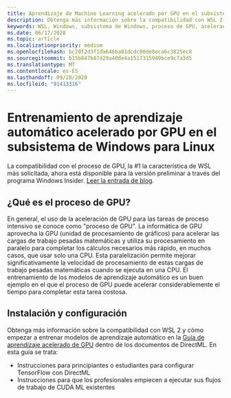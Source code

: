 ```yaml
---
title: Aprendizaje de Machine Learning acelerado por GPU en el subsistema de Windows para Linux
description: Obtenga más información sobre la compatibilidad con WSL 2 para NVIDIA CUDA, DirectML, Tensorflow y PyTorch.
keywords: WSL, Windows, subsistema de Windows, proceso de GPU, aceleración de GPU, NVIDIA, CUDA, DirectML, Tensorflow, PyTorch, NVIDIA CUDA Preview, controlador de GPU, NVIDIA Container Toolkit, Docker
ms.date: 06/17/2020
ms.topic: article
ms.localizationpriority: medium
ms.openlocfilehash: bc20f2d3f1da646ba01dcdc00de8eca6c3825ec8
ms.sourcegitcommit: b15b847b87d29a40de4a1517315949bce9c7a3d5
ms.translationtype: MT
ms.contentlocale: es-ES
ms.lasthandoff: 09/28/2020
ms.locfileid: "91413316"
---
```

# <a name="gpu-accelerated-machine-learning-training-in-the-windows-subsystem-for-linux"></a>Entrenamiento de aprendizaje automático acelerado por GPU en el subsistema de Windows para Linux

La compatibilidad con el proceso de GPU, la #1 la característica de WSL más solicitada, ahora está disponible para la versión preliminar a través del programa Windows Insider. [Leer la entrada de blog](https://blogs.windows.com/windowsdeveloper/?p=55781).

## <a name="what-is-gpu-compute"></a>¿Qué es el proceso de GPU?

En general, el uso de la aceleración de GPU para las tareas de proceso intensivo se conoce como "proceso de GPU". La informática de GPU aprovecha la GPU (unidad de procesamiento de gráficos) para acelerar las cargas de trabajo pesadas matemáticas y utiliza su procesamiento en paralelo para completar los cálculos necesarios más rápido, en muchos casos, que usar solo una CPU. Esta paralelización permite mejorar significativamente la velocidad de procesamiento de estas cargas de trabajo pesadas matemáticas cuando se ejecuta en una CPU. El entrenamiento de los modelos de aprendizaje automático es un buen ejemplo en el que el proceso de GPU puede acelerar considerablemente el tiempo para completar esta tarea costosa.

## <a name="install-and-set-up"></a>Instalación y configuración

Obtenga más información sobre la compatibilidad con WSL 2 y cómo empezar a entrenar modelos de aprendizaje automático en la [Guía de aprendizaje acelerado de GPU](/windows/win32/direct3d12/gpu-accelerated-training) dentro de los documentos de DirectML. En esta guía se trata:

* Instrucciones para principiantes o estudiantes para configurar TensorFlow con DirectML
* Instrucciones para que los profesionales empiecen a ejecutar sus flujos de trabajo de CUDA ML existentes